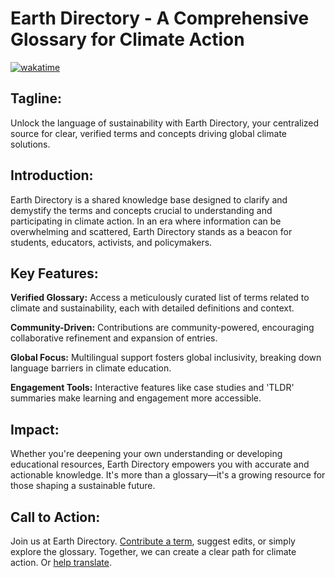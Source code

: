 # Earth Directory - A Comprehensive Glossary for Climate Action

[![wakatime](https://wakatime.com/badge/user/dd7ed260-af32-43f0-bd89-496e1d7ed257/project/d24a3db6-6593-4e63-af4d-ecfd2d86b596.svg)](https://wakatime.com/badge/user/dd7ed260-af32-43f0-bd89-496e1d7ed257/project/d24a3db6-6593-4e63-af4d-ecfd2d86b596)

## Tagline: 
Unlock the language of sustainability with Earth Directory, your centralized source for clear, verified terms and concepts driving global climate solutions.

## Introduction:
Earth Directory is a shared knowledge base designed to clarify and demystify the terms and concepts crucial to understanding and participating in climate action. In an era where information can be overwhelming and scattered, Earth Directory stands as a beacon for students, educators, activists, and policymakers.

## Key Features:

**Verified Glossary:** Access a meticulously curated list of terms related to climate and sustainability, each with detailed definitions and context.

**Community-Driven:** Contributions are community-powered, encouraging collaborative refinement and expansion of entries.

**Global Focus:** Multilingual support fosters global inclusivity, breaking down language barriers in climate education.

**Engagement Tools:** Interactive features like case studies and 'TLDR' summaries make learning and engagement more accessible.

## Impact:
Whether you're deepening your own understanding or developing educational resources, Earth Directory empowers you with accurate and actionable knowledge. It's more than a glossary—it's a growing resource for those shaping a sustainable future.

## Call to Action:
Join us at Earth Directory. [Contribute a term](https://form.typeform.com/to/lowIfjl5), suggest edits, or simply explore the glossary. Together, we can create a clear path for climate action. Or [help translate](https://form.typeform.com/to/hV9yuh6J).